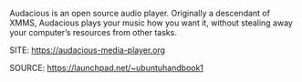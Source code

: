 
 Audacious is an open source audio player. Originally 
 a descendant of XMMS, Audacious plays your music how 
 you want it, without stealing away your computer’s 
 resources from other tasks.
 
 SITE: https://audacious-media-player.org

 SOURCE: https://launchpad.net/~ubuntuhandbook1
